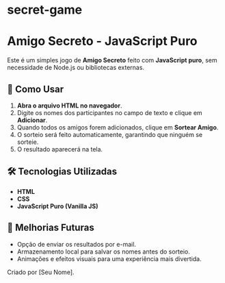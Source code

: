# secret-game
# Amigo Secreto - JavaScript Puro

Este é um simples jogo de **Amigo Secreto** feito com **JavaScript puro**, sem necessidade de Node.js ou bibliotecas externas.

## 🚀 Como Usar

1. **Abra o arquivo HTML no navegador**.
2. Digite os nomes dos participantes no campo de texto e clique em **Adicionar**.
3. Quando todos os amigos forem adicionados, clique em **Sortear Amigo**.
4. O sorteio será feito automaticamente, garantindo que ninguém se sorteie.
5. O resultado aparecerá na tela.

## 🛠 Tecnologias Utilizadas

- **HTML**
- **CSS**
- **JavaScript Puro (Vanilla JS)**

## 📌 Melhorias Futuras

- Opção de enviar os resultados por e-mail.
- Armazenamento local para salvar os nomes antes do sorteio.
- Animações e efeitos visuais para uma experiência mais divertida.

Criado por [Seu Nome].
